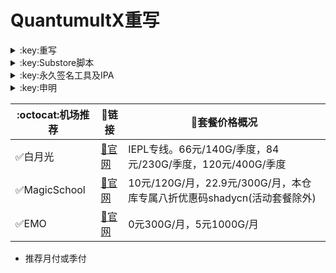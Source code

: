 # QuantumultX重写

</details>

<details>
   <summary>:key:重写</summary>    


|:octocat:重写|:link:链接|
|--|--|
|:white_check_mark:百度云加速|[:link:链接地址](https://raw.githubusercontent.com/deezertidal/QuantumultX-Rewrite/master/rewrite/BaiduCloud.conf)|
|:white_check_mark:扫描全能王|[:link:链接地址](https://raw.githubusercontent.com/deezertidal/QuantumultX-Rewrite/master/rewrite/CamScanner.conf)|
|:white_check_mark:Emby|[:link:链接地址](https://raw.githubusercontent.com/deezertidal/QuantumultX-Rewrite/master/rewrite/Emby.conf)|
|:white_check_mark:酷我会员|[:link:链接地址](https://raw.githubusercontent.com/deezertidal/QuantumultX-Rewrite/master/rewrite/KuwoVip.conf)|
|:white_check_mark:酷我数字专辑解锁|[:link:链接地址](https://raw.githubusercontent.com/deezertidal/QuantumultX-Rewrite/master/rewrite/kuwo-unlock.conf)|
|:white_check_mark:历史价格|[:link:链接地址](https://raw.githubusercontent.com/deezertidal/QuantumultX-Rewrite/master/rewrite/Price.conf)|
|:white_check_mark:WPS会员解锁|[:link:链接地址](https://raw.githubusercontent.com/deezertidal/QuantumultX-Rewrite/master/rewrite/WPS.conf)|
|:white_check_mark:Nicegram会员解锁|[:link:链接地址](https://raw.githubusercontent.com/deezertidal/QuantumultX-Rewrite/master/rewrite/nicegram.conf)|
|:white_check_mark:财新文章解锁|[:link:链接地址](https://raw.githubusercontent.com/deezertidal/QuantumultX-Rewrite/master/rewrite/caixin.conf)|
|:white_check_mark:spotify会员解锁|[:link:链接地址](https://raw.githubusercontent.com/deezertidal/QuantumultX-Rewrite/master/rewrite/SpotifyPremium.conf)|
|:white_check_mark:SoundCloud Go+|[:link:链接地址](https://raw.githubusercontent.com/deezertidal/QuantumultX-Rewrite/master/rewrite/soundcloud.conf)|
|:white_check_mark:代理链路检测|[:link:链接地址](https://raw.githubusercontent.com/deezertidal/QuantumultX-Rewrite/master/rewrite/NodeLinkCheck.conf)|
|:white_check_mark:广告屏蔽|[:link:链接地址](https://raw.githubusercontent.com/deezertidal/QuantumultX-Rewrite/master/rewrite/AdBlock.conf)|
|:white_check_mark:波点音乐|[:link:链接地址](https://raw.githubusercontent.com/deezertidal/QuantumultX-Rewrite/master/rewrite/Bodian.conf)|
|:white_check_mark:禁用iOS更新|[:link:链接地址](https://raw.githubusercontent.com/deezertidal/QuantumultX-Rewrite/master/rewrite/DisableUpdate.conf)|
|:white_check_mark:奈飞评分|[:link:链接地址](https://raw.githubusercontent.com/deezertidal/QuantumultX-Rewrite/master/rewrite/Ratings.conf)|
|:white_check_mark:番茄小说|[:link:链接地址](https://raw.githubusercontent.com/deezertidal/QuantumultX-Rewrite/master/rewrite/fanqienovel.conf)|
|:white_check_mark:流利说解锁|[:link:链接地址](https://raw.githubusercontent.com/deezertidal/QuantumultX-Rewrite/master/rewrite/lls.conf)|
|:white_check_mark:JibJab|[:link:链接地址](https://raw.githubusercontent.com/deezertidal/QuantumultX-Rewrite/master/rewrite/jibjab.conf)|
|:white_check_mark:Mix Camera|[:link:链接地址](https://raw.githubusercontent.com/deezertidal/QuantumultX-Rewrite/master/rewrite/mix.conf)|
|:white_check_mark:Picsart|[:link:链接地址](https://raw.githubusercontent.com/deezertidal/QuantumultX-Rewrite/master/rewrite/picsart.conf)|
|:white_check_mark:Polarr|[:link:链接地址](https://raw.githubusercontent.com/deezertidal/QuantumultX-Rewrite/master/rewrite/polarr.conf)|
|:white_check_mark:皮皮虾|[:link:链接地址](https://raw.githubusercontent.com/deezertidal/QuantumultX-Rewrite/master/rewrite/ppx.conf)|
|:white_check_mark:VSCO|[:link:链接地址](https://raw.githubusercontent.com/deezertidal/QuantumultX-Rewrite/master/rewrite/vsco.conf)|
|:white_check_mark:小影|[:link:链接地址](https://raw.githubusercontent.com/deezertidal/QuantumultX-Rewrite/master/rewrite/xiaoying.conf)|
|:white_check_mark:香蕉视频|[:link:链接地址](https://raw.githubusercontent.com/deezertidal/QuantumultX-Rewrite/master/rewrite/xjsp.conf)|
|:white_check_mark:ColorWidgets小组件|[:link:链接地址](https://raw.githubusercontent.com/deezertidal/QuantumultX-Rewrite/master/rewrite/colorwidgets.conf)|
|:white_check_mark:Alarmy闹钟解锁|[:link:链接地址](https://raw.githubusercontent.com/deezertidal/QuantumultX-Rewrite/master/rewrite/alarmy.conf)|
|:white_check_mark:彩云天气提醒|[:link:链接地址](https://raw.githubusercontent.com/deezertidal/QuantumultX-Rewrite/master/rewrite/caiyun.conf)|
|:white_check_mark:Aloha浏览器|[:link:链接地址](https://raw.githubusercontent.com/deezertidal/QuantumultX-Rewrite/master/rewrite/aloha.conf)|
|:white_check_mark:BedtimeFan助眠风扇|[:link:链接地址](https://raw.githubusercontent.com/deezertidal/QuantumultX-Rewrite/master/rewrite/BedtimeFan.conf)|
|:white_check_mark:Bazaart解锁|[:link:链接地址](https://raw.githubusercontent.com/deezertidal/QuantumultX-Rewrite/master/rewrite/bazaart.conf)|
|:white_check_mark:DailyYoga解锁|[:link:链接地址](https://raw.githubusercontent.com/deezertidal/QuantumultX-Rewrite/master/rewrite/daily-yoga.conf)|
|:white_check_mark:Darkroom解锁|[:link:链接地址](https://raw.githubusercontent.com/deezertidal/QuantumultX-Rewrite/master/rewrite/darkroom.conf)|
|:white_check_mark:Fabulous解锁|[:link:链接地址](https://raw.githubusercontent.com/deezertidal/QuantumultX-Rewrite/master/rewrite/fabulous.conf)|
|:white_check_mark:Invideo解锁|[:link:链接地址](https://raw.githubusercontent.com/deezertidal/QuantumultX-Rewrite/master/rewrite/invideo.conf)|
|:white_check_mark:忆飞Gif解锁|[:link:链接地址](https://raw.githubusercontent.com/deezertidal/QuantumultX-Rewrite/master/rewrite/giftr.conf)|
|:white_check_mark:句读解锁|[:link:链接地址](https://raw.githubusercontent.com/deezertidal/QuantumultX-Rewrite/master/rewrite/judou.conf)|
|:white_check_mark:Kika会员解锁|[:link:链接地址](https://raw.githubusercontent.com/deezertidal/QuantumultX-Rewrite/master/rewrite/kika.conf)|
|:white_check_mark:Mojo会员解锁|[:link:链接地址](https://raw.githubusercontent.com/deezertidal/QuantumultX-Rewrite/master/rewrite/mojo.conf)|
|:white_check_mark:Musixmatch解锁|[:link:链接地址](https://raw.githubusercontent.com/deezertidal/QuantumultX-Rewrite/master/rewrite/musixmatch.conf)|
|:white_check_mark:MyFitnessPal解锁|[:link:链接地址](https://raw.githubusercontent.com/deezertidal/QuantumultX-Rewrite/master/rewrite/myfitnesspal.conf)|
|:white_check_mark:Now冥想解锁|[:link:链接地址](https://raw.githubusercontent.com/deezertidal/QuantumultX-Rewrite/master/rewrite/now.conf)|
|:white_check_mark:奶由壁纸解锁|[:link:链接地址](https://raw.githubusercontent.com/deezertidal/QuantumultX-Rewrite/master/rewrite/nybz.conf)|
|:white_check_mark:Piccollage解锁|[:link:链接地址](https://raw.githubusercontent.com/deezertidal/QuantumultX-Rewrite/master/rewrite/piccollage.conf)|
|:white_check_mark:Pixelcut解锁|[:link:链接地址](https://raw.githubusercontent.com/deezertidal/QuantumultX-Rewrite/master/rewrite/pixelcut.conf)|
|:white_check_mark:时光手账解锁|[:link:链接地址](https://raw.githubusercontent.com/deezertidal/QuantumultX-Rewrite/master/rewrite/sgsz.conf)|
|:white_check_mark:ShadowLink解锁会员节点|[:link:链接地址](https://raw.githubusercontent.com/deezertidal/QuantumultX-Rewrite/master/rewrite/shadowlinkvpn.conf)|
|:white_check_mark:Smallpdf解锁|[:link:链接地址](https://raw.githubusercontent.com/deezertidal/QuantumultX-Rewrite/master/rewrite/smallpdf.conf)|
|:white_check_mark:Tangerine解锁|[:link:链接地址](https://raw.githubusercontent.com/deezertidal/QuantumultX-Rewrite/master/rewrite/tangerine.conf)|
|:white_check_mark:Ten Percent解锁|[:link:链接地址](https://raw.githubusercontent.com/deezertidal/QuantumultX-Rewrite/master/rewrite/tenpercent.conf)|
|:white_check_mark:迅雷会员解锁|[:link:链接地址](https://raw.githubusercontent.com/deezertidal/QuantumultX-Rewrite/master/rewrite/thunder.conf)|
|:white_check_mark:Workout For Women解锁|[:link:链接地址](https://raw.githubusercontent.com/deezertidal/QuantumultX-Rewrite/master/rewrite/wfw.conf)|
|:white_check_mark:Widgetsmith解锁|[:link:链接地址](https://raw.githubusercontent.com/deezertidal/QuantumultX-Rewrite/master/rewrite/widgetsmith.conf)|
|:white_check_mark:万能变声器解锁|[:link:链接地址](https://raw.githubusercontent.com/deezertidal/QuantumultX-Rewrite/master/rewrite/wnbsq.conf)|
|:white_check_mark:指尖时光解锁会员|[:link:链接地址](https://raw.githubusercontent.com/deezertidal/QuantumultX-Rewrite/master/rewrite/zjsg.conf)|
|:white_check_mark:傲软抠图会员|[:link:链接地址](https://raw.githubusercontent.com/deezertidal/QuantumultX-Rewrite/master/rewrite/apowersoft.conf)|
|:white_check_mark:Appraven Pro|[:link:链接地址](https://raw.githubusercontent.com/deezertidal/QuantumultX-Rewrite/master/rewrite/appraven.conf)|
|:white_check_mark:布丁锁屏|[:link:链接地址](https://raw.githubusercontent.com/deezertidal/QuantumultX-Rewrite/master/rewrite/bdsp.conf)|
|:white_check_mark:Bilibili 1080P|[:link:链接地址](https://raw.githubusercontent.com/deezertidal/QuantumultX-Rewrite/master/rewrite/bili.conf)|
|:white_check_mark:BOOM会员解锁|[:link:链接地址](https://raw.githubusercontent.com/deezertidal/QuantumultX-Rewrite/master/rewrite/boom.conf)|
|:white_check_mark:克拉壁纸|[:link:链接地址](https://raw.githubusercontent.com/deezertidal/QuantumultX-Rewrite/master/rewrite/clarity.conf)|
|:white_check_mark:彩云天气SVIP|[:link:链接地址](https://raw.githubusercontent.com/deezertidal/QuantumultX-Rewrite/master/rewrite/colorweather.conf)|
|:white_check_mark:Ellabook VIP|[:link:链接地址](https://raw.githubusercontent.com/deezertidal/QuantumultX-Rewrite/master/rewrite/ellabook.conf)|
|:white_check_mark:Fimo Pro|[:link:链接地址](https://raw.githubusercontent.com/deezertidal/QuantumultX-Rewrite/master/rewrite/fimo.conf)|
|:white_check_mark:FT中文网|[:link:链接地址](https://raw.githubusercontent.com/deezertidal/QuantumultX-Rewrite/master/rewrite/ft.conf)|
|:white_check_mark:i Love PDF解锁|[:link:链接地址](https://raw.githubusercontent.com/deezertidal/QuantumultX-Rewrite/master/rewrite/ilovepdf.conf)|
|:white_check_mark:美图秀秀VIP|[:link:链接地址](https://raw.githubusercontent.com/deezertidal/QuantumultX-Rewrite/master/rewrite/meituxx.conf)|
|:white_check_mark:起伏会员解锁|[:link:链接地址](https://raw.githubusercontent.com/deezertidal/QuantumultX-Rewrite/master/rewrite/qifu.conf)|
|:white_check_mark:Symbolab Pro|[:link:链接地址](https://raw.githubusercontent.com/deezertidal/QuantumultX-Rewrite/master/rewrite/symbolab.conf)|
|:white_check_mark:Pixiv Show|[:link:链接地址](https://raw.githubusercontent.com/I-am-R-E/Functional-Store-Hub/Master/PixivShow/Loon.conf)|
|:white_check_mark:B612咔叽|[:link:链接地址](https://raw.githubusercontent.com/deezertidal/QuantumultX-Rewrite/master/rewrite/b612.conf)|
|:white_check_mark:儿歌点点会员|[:link:链接地址](https://raw.githubusercontent.com/deezertidal/QuantumultX-Rewrite/master/rewrite/egdd.conf)|
|:white_check_mark:hyperweb会员解锁|[:link:链接地址](https://raw.githubusercontent.com/deezertidal/QuantumultX-Rewrite/master/rewrite/hyperweb.conf)|
|:white_check_mark:Molycam会员|[:link:链接地址](https://raw.githubusercontent.com/deezertidal/QuantumultX-Rewrite/master/rewrite/molycam.conf)|
|:white_check_mark:Photomath会员|[:link:链接地址](https://raw.githubusercontent.com/deezertidal/QuantumultX-Rewrite/master/rewrite/photomath.conf)|
|:white_check_mark:西窗烛解锁|[:link:链接地址](https://raw.githubusercontent.com/deezertidal/QuantumultX-Rewrite/master/rewrite/xcz.conf)|
|:white_check_mark:Accuweather解锁|[:link:链接地址](https://raw.githubusercontent.com/deezertidal/QuantumultX-Rewrite/master/rewrite/accu.conf)|
|:white_check_mark:Meistertask解锁|[:link:链接地址](https://raw.githubusercontent.com/deezertidal/QuantumultX-Rewrite/master/rewrite/meistertask.conf)|
|:white_check_mark:一言解锁|[:link:链接地址](https://raw.githubusercontent.com/deezertidal/QuantumultX-Rewrite/master/rewrite/yiyan.conf)|
|:white_check_mark:Fantastical解锁|[:link:链接地址](https://raw.githubusercontent.com/deezertidal/QuantumultX-Rewrite/master/rewrite/fantastical.conf)|
|:white_check_mark:云听解锁|[:link:链接地址](https://raw.githubusercontent.com/deezertidal/QuantumultX-Rewrite/master/rewrite/yunting.conf)|
|:white_check_mark:豌豆清单解锁|[:link:链接地址](https://raw.githubusercontent.com/deezertidal/QuantumultX-Rewrite/master/rewrite/wdqd.conf)|
|:white_check_mark:EMMO解锁|[:link:链接地址](https://raw.githubusercontent.com/deezertidal/QuantumultX-Rewrite/master/rewrite/emmo.conf)|
|:white_check_mark:小习惯解锁|[:link:链接地址](https://raw.githubusercontent.com/deezertidal/QuantumultX-Rewrite/master/rewrite/xxg.conf)|
|:white_check_mark:读书笔记解锁|[:link:链接地址](https://raw.githubusercontent.com/deezertidal/QuantumultX-Rewrite/master/rewrite/dsbj.conf)|
|:white_check_mark:斑马海报解锁|[:link:链接地址](https://raw.githubusercontent.com/deezertidal/QuantumultX-Rewrite/master/rewrite/zebra.conf)|
|:white_check_mark:My Plate解锁|[:link:链接地址](https://raw.githubusercontent.com/deezertidal/QuantumultX-Rewrite/master/rewrite/myplate.conf)|
|❌I AM解锁|[:link:链接地址](https://raw.githubusercontent.com/deezertidal/QuantumultX-Rewrite/master/rewrite/iam.conf)|
|:white_check_mark:iMuseum解锁|[:link:链接地址](https://raw.githubusercontent.com/deezertidal/QuantumultX-Rewrite/master/rewrite/imuseum.conf)|
|:white_check_mark:Audiomack解锁|[:link:链接地址](https://raw.githubusercontent.com/deezertidal/QuantumultX-Rewrite/master/rewrite/audiomack.conf)|
|:white_check_mark:Grammarly解锁|[:link:链接地址](https://raw.githubusercontent.com/deezertidal/QuantumultX-Rewrite/master/rewrite/grammarly.conf)|
|:white_check_mark:TOKCAM解锁|[:link:链接地址](https://raw.githubusercontent.com/deezertidal/QuantumultX-Rewrite/master/rewrite/tokcam.conf)|
|:white_check_mark:图图记账解锁|[:link:链接地址](https://raw.githubusercontent.com/deezertidal/QuantumultX-Rewrite/master/rewrite/tutu.conf)|
|:white_check_mark:WallCraft解锁|[:link:链接地址](https://raw.githubusercontent.com/deezertidal/QuantumultX-Rewrite/master/rewrite/wallcraft.conf)|
|:white_check_mark:新语听书解锁|[:link:链接地址](https://raw.githubusercontent.com/deezertidal/QuantumultX-Rewrite/master/rewrite/xyts.conf)|
|:white_check_mark:一甜相机解锁|[:link:链接地址](https://raw.githubusercontent.com/deezertidal/QuantumultX-Rewrite/master/rewrite/yitian.conf)|
|:white_check_mark:Grow解锁|[:link:链接地址](https://raw.githubusercontent.com/deezertidal/QuantumultX-Rewrite/master/rewrite/grow.conf)|
|:white_check_mark:Xmind思维导图|[:link:链接地址](https://raw.githubusercontent.com/deezertidal/QuantumultX-Rewrite/master/rewrite/xmind.conf)|
|:white_check_mark:微信公众号去广告|[:link:链接地址](https://raw.githubusercontent.com/deezertidal/QuantumultX-Rewrite/master/rewrite/wechatad.conf)|
|:white_check_mark:微博去广告|[:link:链接地址](https://raw.githubusercontent.com/deezertidal/QuantumultX-Rewrite/master/rewrite/weiboad.conf)|
|:white_check_mark:APP启动页去广告|[:link:链接地址](https://raw.githubusercontent.com/deezertidal/QuantumultX-Rewrite/master/rewrite/startingad.conf)|
|:white_check_mark:哔哩哔哩去广告|[:link:链接地址](https://raw.githubusercontent.com/deezertidal/QuantumultX-Rewrite/master/rewrite/biliad.conf)|
|:white_check_mark:喜马拉雅去广告|[:link:链接地址](https://raw.githubusercontent.com/deezertidal/QuantumultX-Rewrite/master/rewrite/xmlyad.conf)|
|:white_check_mark:网易蜗牛阅读|[:link:链接地址](https://raw.githubusercontent.com/deezertidal/QuantumultX-Rewrite/master/rewrite/wnds.conf)|
|:white_check_mark:马卡龙玩图|[:link:链接地址](https://raw.githubusercontent.com/deezertidal/QuantumultX-Rewrite/master/rewrite/mklwt.conf)|
|:white_check_mark:第一弹解锁|[:link:链接地址](https://raw.githubusercontent.com/deezertidal/QuantumultX-Rewrite/master/rewrite/dyd.conf)|
|:white_check_mark:海豚记账本|[:link:链接地址](https://raw.githubusercontent.com/deezertidal/QuantumultX-Rewrite/master/rewrite/htjzb.conf)|
|:white_check_mark:PEAK解锁|[:link:链接地址](https://raw.githubusercontent.com/deezertidal/QuantumultX-Rewrite/master/rewrite/peak.conf)|
|:white_check_mark:Pillow解锁|[:link:链接地址](https://raw.githubusercontent.com/deezertidal/QuantumultX-Rewrite/master/rewrite/pillow.conf)|
|:white_check_mark:PocketLists解锁|[:link:链接地址](https://raw.githubusercontent.com/deezertidal/QuantumultX-Rewrite/master/rewrite/pocketlists.conf)|
|:white_check_mark:知音漫客解锁|[:link:链接地址](https://raw.githubusercontent.com/deezertidal/QuantumultX-Rewrite/master/rewrite/zymk.conf)|
|:white_check_mark:有道云笔记解锁|[:link:链接地址](https://raw.githubusercontent.com/deezertidal/QuantumultX-Rewrite/master/rewrite/ydybj.conf)|
|:white_check_mark:Vista看天下解锁|[:link:链接地址](https://raw.githubusercontent.com/deezertidal/QuantumultX-Rewrite/master/rewrite/vista.conf)|
|:white_check_mark:PhotosShop Express会员解锁|[:link:链接地址](https://raw.githubusercontent.com/deezertidal/QuantumultX-Rewrite/master/rewrite/photoshop.conf)|
|:white_check_mark:人人视频去广告|[:link:链接地址](https://raw.githubusercontent.com/deezertidal/QuantumultX-Rewrite/master/rewrite/rrsp.conf)|
|:white_check_mark:七猫小说解锁|[:link:链接地址](https://raw.githubusercontent.com/deezertidal/QuantumultX-Rewrite/master/rewrite/qmxs.conf)|
|:white_check_mark:漫画台小程序解锁|[:link:链接地址](https://raw.githubusercontent.com/deezertidal/QuantumultX-Rewrite/master/rewrite/mht.conf)|
|:white_check_mark:Notability解锁|[:link:链接地址](https://raw.githubusercontent.com/deezertidal/QuantumultX-Rewrite/master/rewrite/notability.conf)|
|:white_check_mark:爱美剧解锁|[:link:链接地址](https://raw.githubusercontent.com/deezertidal/QuantumultX-Rewrite/master/rewrite/amj.conf)|
|:white_check_mark:白描黄金会员|[:link:链接地址](https://raw.githubusercontent.com/deezertidal/QuantumultX-Rewrite/master/rewrite/baimiao.conf)|
|:white_check_mark:OldRoll相机解锁|[:link:链接地址](https://raw.githubusercontent.com/deezertidal/QuantumultX-Rewrite/master/rewrite/oldroll.conf)|
|:white_check_mark:少年得到解锁会员|[:link:链接地址](https://raw.githubusercontent.com/deezertidal/QuantumultX-Rewrite/master/rewrite/sndd.conf)|
|:white_check_mark:大蓝鲸|[:link:链接地址](https://raw.githubusercontent.com/deezertidal/QuantumultX-Rewrite/master/rewrite/dalanjing.conf)|
|:white_check_mark:螺畤大语文解锁会员|[:link:链接地址](https://raw.githubusercontent.com/deezertidal/QuantumultX-Rewrite/master/rewrite/lsdyw.conf)|
|:white_check_mark:语文趣配音解锁会员|[:link:链接地址](https://raw.githubusercontent.com/deezertidal/QuantumultX-Rewrite/master/rewrite/ywqpy.conf)|
|:white_check_mark:配音秀解锁会员|[:link:链接地址](https://raw.githubusercontent.com/deezertidal/QuantumultX-Rewrite/master/rewrite/pyx.conf)|
|:white_check_mark:纸条年度会员解锁|[:link:链接地址](https://raw.githubusercontent.com/deezertidal/QuantumultX-Rewrite/master/rewrite/zhitiao.conf)|
|:white_check_mark:石墨文档解锁|[:link:链接地址](https://raw.githubusercontent.com/deezertidal/QuantumultX-Rewrite/master/rewrite/smwd.conf)|
|:white_check_mark:美篇解锁vip|[:link:链接地址](https://raw.githubusercontent.com/deezertidal/QuantumultX-Rewrite/master/rewrite/meipian.conf)|
|:white_check_mark:Adobe LightRoom解锁|[:link:链接地址](https://raw.githubusercontent.com/deezertidal/QuantumultX-Rewrite/master/rewrite/lightroom.conf)|
|:white_check_mark:Calm解锁|[:link:链接地址](https://raw.githubusercontent.com/deezertidal/QuantumultX-Rewrite/master/rewrite/calm.conf)|
|:white_check_mark:NFC门禁卡公交卡|[:link:链接地址](https://raw.githubusercontent.com/deezertidal/QuantumultX-Rewrite/master/rewrite/nfc.conf)|
|:white_check_mark:搜图神器|[:link:链接地址](https://raw.githubusercontent.com/deezertidal/QuantumultX-Rewrite/master/rewrite/stsq.conf)|
|:white_check_mark:https抓包|[:link:链接地址](https://raw.githubusercontent.com/deezertidal/QuantumultX-Rewrite/master/rewrite/https.conf)|
|:white_check_mark:SSA丝社|[:link:链接地址](https://raw.githubusercontent.com/deezertidal/QuantumultX-Rewrite/master/rewrite/ssa.conf)|
|:white_check_mark:小小优趣|[:link:链接地址](https://raw.githubusercontent.com/deezertidal/QuantumultX-Rewrite/master/rewrite/xxyq.conf)|
|:white_check_mark:幻影相册|[:link:链接地址](https://raw.githubusercontent.com/deezertidal/QuantumultX-Rewrite/master/rewrite/hyxc.conf)|
|:white_check_mark:精塾国学|[:link:链接地址](https://raw.githubusercontent.com/deezertidal/QuantumultX-Rewrite/master/rewrite/jsgx.conf)|
|:white_check_mark:PrettyUp|[:link:链接地址](https://raw.githubusercontent.com/deezertidal/QuantumultX-Rewrite/master/rewrite/prettyup.conf)|
|:white_check_mark:Cubox|[:link:链接地址](https://raw.githubusercontent.com/deezertidal/QuantumultX-Rewrite/master/rewrite/cubox.conf)|
|:white_check_mark:pandora订阅管理|[:link:链接地址](https://raw.githubusercontent.com/deezertidal/QuantumultX-Rewrite/master/rewrite/pandora.conf)|
|:white_check_mark:微信阅读积分兑换|[:link:链接地址](https://raw.githubusercontent.com/deezertidal/QuantumultX-Rewrite/master/rewrite/wechatread.conf)|请查阅脚本内教程
|:white_check_mark:来音智能陪练|[:link:链接地址](https://raw.githubusercontent.com/deezertidal/QuantumultX-Rewrite/master/rewrite/ly.conf)|
|:white_check_mark:熊掌记|[:link:链接地址](https://raw.githubusercontent.com/deezertidal/QuantumultX-Rewrite/master/rewrite/xzj.conf)|
|❌Notboring解锁|[:link:链接地址](https://raw.githubusercontent.com/deezertidal/QuantumultX-Rewrite/master/rewrite/notboring.conf)|
|:white_check_mark:如期|[:link:链接地址](https://raw.githubusercontent.com/deezertidal/QuantumultX-Rewrite/master/rewrite/rq.conf)|
|:white_check_mark:CEO周课|[:link:链接地址](https://raw.githubusercontent.com/deezertidal/QuantumultX-Rewrite/master/rewrite/ceo.conf)|
|:white_check_mark:Fileball|[:link:链接地址](https://raw.githubusercontent.com/deezertidal/QuantumultX-Rewrite/master/rewrite/fileball.conf)|
|:white_check_mark:1blocker|[:link:链接地址](https://raw.githubusercontent.com/deezertidal/QuantumultX-Rewrite/master/rewrite/1blocker.conf)|
|:white_check_mark:AI换脸秀|[:link:链接地址](https://raw.githubusercontent.com/deezertidal/QuantumultX-Rewrite/master/rewrite/ai.conf)|
|:white_check_mark:proknockout|[:link:链接地址](https://raw.githubusercontent.com/deezertidal/QuantumultX-Rewrite/master/rewrite/proknockout.conf)|
|:white_check_mark:青柠海报|[:link:链接地址](https://raw.githubusercontent.com/deezertidal/QuantumultX-Rewrite/master/rewrite/qnhb.conf)|
|:white_check_mark:Faintv|[:link:链接地址](https://raw.githubusercontent.com/deezertidal/QuantumultX-Rewrite/master/rewrite/faintv.conf)|
|:white_check_mark:微信听书|[:link:链接地址](https://raw.githubusercontent.com/deezertidal/QuantumultX-Rewrite/master/rewrite/wxts.conf)|
|:white_check_mark:人民日报去广告|[:link:链接地址](https://raw.githubusercontent.com/deezertidal/QuantumultX-Rewrite/master/rewrite/rmrb.conf)|
|:white_check_mark:爱企查|[:link:链接地址](https://raw.githubusercontent.com/deezertidal/QuantumultX-Rewrite/master/rewrite/aqc.conf)|
|:white_check_mark:微信读书免费卡解锁|[:link:链接地址](https://raw.githubusercontent.com/deezertidal/QuantumultX-Rewrite/master/rewrite/wxds.conf)|
|:white_check_mark:chic|[:link:链接地址](https://raw.githubusercontent.com/deezertidal/QuantumultX-Rewrite/master/rewrite/chic.conf)|
|:white_check_mark:有道词典|[:link:链接地址](https://raw.githubusercontent.com/deezertidal/QuantumultX-Rewrite/master/rewrite/ydcd.conf)|
|:white_check_mark:一路听天下|[:link:链接地址](https://raw.githubusercontent.com/deezertidal/QuantumultX-Rewrite/master/rewrite/ylttx.conf)|
|:white_check_mark:网速测试大师|[:link:链接地址](https://raw.githubusercontent.com/deezertidal/QuantumultX-Rewrite/master/rewrite/wscsds.conf)|
|:white_check_mark:网速管家|[:link:链接地址](https://raw.githubusercontent.com/deezertidal/QuantumultX-Rewrite/master/rewrite/wsgj.conf)|
|:white_check_mark:EFEKT美易|[:link:链接地址](https://raw.githubusercontent.com/deezertidal/QuantumultX-Rewrite/master/rewrite/efekt.conf)|
|:white_check_mark:WPS稻壳会员|[:link:链接地址](https://raw.githubusercontent.com/deezertidal/QuantumultX-Rewrite/master/rewrite/doc.conf)|
|:white_check_mark:米克锁屏|[:link:链接地址](https://raw.githubusercontent.com/deezertidal/QuantumultX-Rewrite/master/rewrite/mksp.conf)|
|:white_check_mark:阿布睡前故事|[:link:链接地址](https://raw.githubusercontent.com/deezertidal/QuantumultX-Rewrite/master/rewrite/absqgs.conf)|
|:white_check_mark:collart|[:link:链接地址](https://raw.githubusercontent.com/deezertidal/QuantumultX-Rewrite/master/rewrite/collart.conf)|
|:white_check_mark:博商小麦|[:link:链接地址](https://raw.githubusercontent.com/deezertidal/QuantumultX-Rewrite/master/rewrite/bsxm.conf)|
|:white_check_mark:MEMRISE|[:link:链接地址](https://raw.githubusercontent.com/deezertidal/QuantumultX-Rewrite/master/rewrite/memrise.conf)|
|:white_check_mark:堆糖|[:link:链接地址](https://raw.githubusercontent.com/deezertidal/QuantumultX-Rewrite/master/rewrite/duitang.conf)|
|:white_check_mark:Flomo|[:link:链接地址](https://raw.githubusercontent.com/deezertidal/QuantumultX-Rewrite/master/rewrite/flomo.conf)|
|:white_check_mark:APTV|[:link:链接地址](https://raw.githubusercontent.com/deezertidal/QuantumultX-Rewrite/master/rewrite/aptv.conf)|
|:white_check_mark:香哈菜谱大全|[:link:链接地址](https://raw.githubusercontent.com/deezertidal/QuantumultX-Rewrite/master/rewrite/cp.conf)|
|:white_check_mark:长相思|[:link:链接地址](https://raw.githubusercontent.com/deezertidal/QuantumultX-Rewrite/master/rewrite/cxs.conf)|
|:white_check_mark:电子请柬制作|[:link:链接地址](https://raw.githubusercontent.com/deezertidal/QuantumultX-Rewrite/master/rewrite/dzqj.conf)|
|:white_check_mark:黄油相机|[:link:链接地址](https://raw.githubusercontent.com/deezertidal/QuantumultX-Rewrite/master/rewrite/hyxj.conf)|
|:white_check_mark:Lingokids|[:link:链接地址](https://raw.githubusercontent.com/deezertidal/QuantumultX-Rewrite/master/rewrite/lingokids.conf)|
|:white_check_mark:百度文库阅读解锁|[:link:链接地址](https://raw.githubusercontent.com/deezertidal/QuantumultX-Rewrite/master/rewrite/bdwk.conf)|
|:white_check_mark:Craft|[:link:链接地址](https://raw.githubusercontent.com/deezertidal/QuantumultX-Rewrite/master/rewrite/craft.conf)|
|:white_check_mark:Panda小组件|[:link:链接地址](https://raw.githubusercontent.com/deezertidal/QuantumultX-Rewrite/master/rewrite/panda.conf)|
|:white_check_mark:Keep|[:link:链接地址](https://raw.githubusercontent.com/deezertidal/QuantumultX-Rewrite/master/rewrite/keep.conf)|
|:white_check_mark:Documents|[:link:链接地址](https://raw.githubusercontent.com/deezertidal/QuantumultX-Rewrite/master/rewrite/documents.conf)|
|:white_check_mark:Planny|[:link:链接地址](https://raw.githubusercontent.com/deezertidal/QuantumultX-Rewrite/master/rewrite/plany.conf)|
|:white_check_mark:Ego Reader|[:link:链接地址](https://raw.githubusercontent.com/deezertidal/QuantumultX-Rewrite/master/rewrite/ego.conf)|
|:white_check_mark:极速扫描仪|[:link:链接地址](https://raw.githubusercontent.com/deezertidal/QuantumultX-Rewrite/master/rewrite/jssmy.conf)|
|:white_check_mark:指尖笔记|[:link:链接地址](https://raw.githubusercontent.com/deezertidal/QuantumultX-Rewrite/master/rewrite/zjbj.conf)|
|:white_check_mark:钱迹|[:link:链接地址](https://raw.githubusercontent.com/deezertidal/QuantumultX-Rewrite/master/rewrite/qj.conf)|
|:white_check_mark:Agenda|[:link:链接地址](https://raw.githubusercontent.com/deezertidal/QuantumultX-Rewrite/master/rewrite/agenda.conf)|
|:white_check_mark:多重搜索|[:link:链接地址](https://raw.githubusercontent.com/deezertidal/QuantumultX-Rewrite/master/rewrite/multisearch.conf)|
|:white_check_mark:即刻运动|[:link:链接地址](https://raw.githubusercontent.com/deezertidal/QuantumultX-Rewrite/master/rewrite/jkyd.conf)|
|:white_check_mark:Day One|[:link:链接地址](https://raw.githubusercontent.com/deezertidal/QuantumultX-Rewrite/master/rewrite/dayone.conf)|
|:white_check_mark:Usage|[:link:链接地址](https://raw.githubusercontent.com/deezertidal/QuantumultX-Rewrite/master/rewrite/usage.conf)|
|:white_check_mark:谜底时钟|[:link:链接地址](https://raw.githubusercontent.com/deezertidal/QuantumultX-Rewrite/master/rewrite/mdsz.conf)|
|:white_check_mark:MoneyThings|[:link:链接地址](https://raw.githubusercontent.com/deezertidal/QuantumultX-Rewrite/master/rewrite/moneythings.conf)|
|:white_check_mark:手机扫描仪|[:link:链接地址](https://raw.githubusercontent.com/deezertidal/QuantumultX-Rewrite/master/rewrite/sjsmy.conf)|
|:white_check_mark:Sorted|[:link:链接地址](https://raw.githubusercontent.com/deezertidal/QuantumultX-Rewrite/master/rewrite/sorted.conf)|
|:white_check_mark:尽简衣橱|[:link:链接地址](https://raw.githubusercontent.com/deezertidal/QuantumultX-Rewrite/master/rewrite/jjyc.conf)|
|:white_check_mark:看理想|[:link:链接地址](https://raw.githubusercontent.com/deezertidal/QuantumultX-Rewrite/master/rewrite/klx.conf)|
|:white_check_mark:目标地图|[:link:链接地址](https://raw.githubusercontent.com/deezertidal/QuantumultX-Rewrite/master/rewrite/mbdt.conf)|
|:white_check_mark:拼图酱|[:link:链接地址](https://raw.githubusercontent.com/deezertidal/QuantumultX-Rewrite/master/rewrite/ptj.conf)|
|:white_check_mark:向日葵阅读|[:link:链接地址](https://raw.githubusercontent.com/deezertidal/QuantumultX-Rewrite/master/rewrite/xrk.conf)|
|:white_check_mark:卡片日记|[:link:链接地址](https://raw.githubusercontent.com/deezertidal/QuantumultX-Rewrite/master/rewrite/kprj.conf)|
|:white_check_mark:莉景天气|[:link:链接地址](https://raw.githubusercontent.com/deezertidal/QuantumultX-Rewrite/master/rewrite/ljtq.conf)|
|:white_check_mark:Motivation|[:link:链接地址](https://raw.githubusercontent.com/deezertidal/QuantumultX-Rewrite/master/rewrite/motivation.conf)|
|:white_check_mark:PDF Viewer|[:link:链接地址](https://raw.githubusercontent.com/deezertidal/QuantumultX-Rewrite/master/rewrite/pdfviewer.conf)|
|:white_check_mark:Percento|[:link:链接地址](https://raw.githubusercontent.com/deezertidal/QuantumultX-Rewrite/master/rewrite/percento.conf)|
|:white_check_mark:Pixelance|[:link:链接地址](https://raw.githubusercontent.com/deezertidal/QuantumultX-Rewrite/master/rewrite/pixelance.conf)|
|:white_check_mark:Retake|[:link:链接地址](https://raw.githubusercontent.com/deezertidal/QuantumultX-Rewrite/master/rewrite/retake.conf)|
|:white_check_mark:色采|[:link:链接地址](https://raw.githubusercontent.com/deezertidal/QuantumultX-Rewrite/master/rewrite/sc.conf)|
|:white_check_mark:闪萌表情|[:link:链接地址](https://raw.githubusercontent.com/deezertidal/QuantumultX-Rewrite/master/rewrite/smbq.conf)|
|:white_check_mark:音频剪辑|[:link:链接地址](https://raw.githubusercontent.com/deezertidal/QuantumultX-Rewrite/master/rewrite/ypjj.conf)|
|:white_check_mark:Varlens|[:link:链接地址](https://raw.githubusercontent.com/deezertidal/QuantumultX-Rewrite/master/rewrite/varlens.conf)|
|:white_check_mark:一木记账|[:link:链接地址](https://raw.githubusercontent.com/deezertidal/QuantumultX-Rewrite/master/rewrite/ymjz.conf)|
|:white_check_mark:Drafts|[:link:链接地址](https://raw.githubusercontent.com/deezertidal/QuantumultX-Rewrite/master/rewrite/drafts.conf)|
|:white_check_mark:叮叮水印相机|[:link:链接地址](https://raw.githubusercontent.com/deezertidal/QuantumultX-Rewrite/master/rewrite/ddsyxj.conf)|
|:white_check_mark:Emote|[:link:链接地址](https://raw.githubusercontent.com/deezertidal/QuantumultX-Rewrite/master/rewrite/emote.conf)|
|:white_check_mark:灵敢足迹|[:link:链接地址](https://raw.githubusercontent.com/deezertidal/QuantumultX-Rewrite/master/rewrite/lgzj.conf)|
|:white_check_mark:7分钟HIIT运动|[:link:链接地址](https://raw.githubusercontent.com/deezertidal/QuantumultX-Rewrite/master/rewrite/seven.conf)|
|:white_check_mark:私密相册管家|[:link:链接地址](https://raw.githubusercontent.com/deezertidal/QuantumultX-Rewrite/master/rewrite/smxcgj.conf)|
|:white_check_mark:FitnessView|[:link:链接地址](https://raw.githubusercontent.com/deezertidal/QuantumultX-Rewrite/master/rewrite/fnv.conf)|
|:white_check_mark:TODO清单|[:link:链接地址](https://raw.githubusercontent.com/deezertidal/QuantumultX-Rewrite/master/rewrite/todo.conf)|
|:white_check_mark:淘票票评分|[:link:链接地址](https://raw.githubusercontent.com/deezertidal/QuantumultX-Rewrite/master/rewrite/tpp.conf)|
|:white_check_mark:天天豆|[:link:链接地址](https://raw.githubusercontent.com/deezertidal/QuantumultX-Rewrite/master/rewrite/ttd.conf)|
|:white_check_mark:咖映|[:link:链接地址](https://raw.githubusercontent.com/deezertidal/QuantumultX-Rewrite/master/rewrite/ky.conf)|
|:white_check_mark:VCUS|[:link:链接地址](https://raw.githubusercontent.com/deezertidal/QuantumultX-Rewrite/master/rewrite/vcus.conf)|
|:white_check_mark:傲软PDF编辑|[:link:链接地址](https://raw.githubusercontent.com/deezertidal/QuantumultX-Rewrite/master/rewrite/arpdfbj.conf)|
|:white_check_mark:傲软投屏|[:link:链接地址](https://raw.githubusercontent.com/deezertidal/QuantumultX-Rewrite/master/rewrite/artp.conf)|
|:white_check_mark:幻休|[:link:链接地址](https://raw.githubusercontent.com/deezertidal/QuantumultX-Rewrite/master/rewrite/hx.conf)|
|:white_check_mark:绘影字幕|[:link:链接地址](https://raw.githubusercontent.com/deezertidal/QuantumultX-Rewrite/master/rewrite/hyzm.conf)|
|:white_check_mark:汇中考|[:link:链接地址](https://raw.githubusercontent.com/deezertidal/QuantumultX-Rewrite/master/rewrite/hzk.conf)|
|:white_check_mark:iScreen|[:link:链接地址](https://raw.githubusercontent.com/deezertidal/QuantumultX-Rewrite/master/rewrite/iscreen.conf)|
|:white_check_mark:小组件盒子|[:link:链接地址](https://raw.githubusercontent.com/deezertidal/QuantumultX-Rewrite/master/rewrite/xzjhz.conf)|
|:white_check_mark:佐糖|[:link:链接地址](https://raw.githubusercontent.com/deezertidal/QuantumultX-Rewrite/master/rewrite/zt.conf)|
|:white_check_mark:飞鱼计划|[:link:链接地址](https://raw.githubusercontent.com/deezertidal/QuantumultX-Rewrite/master/rewrite/fyjh.conf)|
|:white_check_mark:过期啦|[:link:链接地址](https://raw.githubusercontent.com/deezertidal/QuantumultX-Rewrite/master/rewrite/gql.conf)|
|:white_check_mark:乃糖小组件|[:link:链接地址](https://raw.githubusercontent.com/deezertidal/QuantumultX-Rewrite/master/rewrite/nt.conf)|
|:white_check_mark:一书一课|[:link:链接地址](https://raw.githubusercontent.com/deezertidal/QuantumultX-Rewrite/master/rewrite/ysyk.conf)|


****
* 解锁类插件一般需要登录账号恢复购买，如不生效，请卸载重装。
* 除集合类外，脚本插件均署名原作者，如有署名错误，请联系邮箱更正。
* 如需修改或分享，请保留作者信息。
</details>




<details>
  <summary>:key:Substore脚本</summary>  

|:octocat:Sub-Store脚本|:link:链接|:pushpin:操作说明|
|--|--|--|
|:white_check_mark:脚本操作：重命名|[:link:链接地址](https://raw.githubusercontent.com/futurkk/Potato/main/Rename/rename.js#input=zh&output=zh&airport=你需要的机场名)|SubStore-订阅编辑-添加操作-脚本操作-粘贴链接（自行修改自己的机场名）
|:white_check_mark:脚本过滤：筛选80 443端口|[:link:链接地址](https://raw.githubusercontent.com/deezertidal/QuantumultX-Rewrite/master/rewrite/port-filter.js)|SubStore-订阅编辑-添加操作-脚本过滤-粘贴链接
|:white_check_mark:脚本过滤：筛选80,443，vmess,ws节点|[:link:链接地址](https://raw.githubusercontent.com/deezertidal/QuantumultX-Rewrite/master/rewrite/nodes-filter.js)|SubStore-订阅编辑-添加操作-脚本过滤-粘贴链接
|:white_check_mark:脚本操作：修改host|[:link:链接地址](https://raw.githubusercontent.com/deezertidal/QuantumultX-Rewrite/master/rewrite/vmess-host.js)|SubStore-订阅编辑-添加操作-脚本操作-粘贴链接（自行修改参数）

</details>


<details>

  <summary>:key:永久签名工具及IPA</summary>  
  
|:octocat:签名工具|:link:链接|:pushpin:操作说明|
|--|--|--|
|:white_check_mark:TrollStore 永久签名|[:link:教程](https://github.com/deezertidal/shadowrocket-rules/blob/main/TrollStore.MD)|支持iOS14.0-15.4.1
|:white_check_mark:Youtube.ipa|[:link:链接地址](https://github.com/qnblackcat/uYouPlus/releases/download/v17.39.5-2.1/uYouPlus_17.39.5_2.1.ipa)|去广告 后台播放音乐 画中画
|:white_check_mark:微信双开.ipa|[:link:链接地址](https://github.com/zwf234/WeChat/releases/download/%E5%BE%AE%E4%BF%A1%E7%BE%8E%E5%8C%96/WeChatPro_8.0.27.ipa)|双开
|:white_check_mark:APP降级工具|[:link:链接地址](https://initnil.com/DowngradeApp.txt)|降级工具
|:white_check_mark:Tiktok.ipa|[:link:链接地址](https://drive.google.com/file/d/1XMbpcMiv2yYEw6ApYG8sCL9oGNbPpcJ5/view?usp=drivesdk)|内置换区功能
|:white_check_mark:其他.ipa|[:link:链接地址](https://appdb.to/search/?type=cydia)，[:link:链接地址](https://ipa.store)|



</details>


 <details>
  <summary>:key:申明</summary>

## :warning:免责声明：

* 本项目涉及的任何解锁和解密分析脚本仅用于资源共享和学习研究，不能保证其合法性，准确性，完整性和有效性，请根据情况自行判断.

* 间接使用脚本的任何用户，包括但不限于建立VPS或在某些行为违反国家/地区法律或相关法规的情况下进行传播, 本项目对于由此引起的任何隐私泄漏或其他后果概不负责.

* 请勿将Script项目的任何内容用于商业或非法目的，否则后果自负.

* 如果任何单位或个人认为该项目的脚本可能涉嫌侵犯其权利，则应及时通知并提供身份证明，所有权证明，我们将在收到认证文件后删除相关脚本.

* 对任何脚本问题概不负责，包括但不限于由任何脚本错误导致的任何损失或损害.

* 您必须在下载后的24小时内从计算机或手机中完全删除以上内容.

* 任何以任何方式查看此项目的人或直接或间接使用该Script项目的任何脚本的使用者都应仔细阅读此声明。保留随时更改或补充此免责声明的权利。一旦使用并复制了任何相关脚本或Script项目的规则，则视为您已接受此免责声明.

### 特别感谢（排名不分先后,如有遗漏请提醒补充）：

* [@ddgksf2013](https://github.com/ddgksf2013)

* [@Marol62926](https://github.com/Marol62926)

* [@Tartarus2014](https://github.com/Tartarus2014)

* [@I-am-R-E](https://github.com/I-am-R-E)

* [@yqc007](https://github.com/yqc007)

* [@nzw9314](https://github.com/nzw9314)

* [@Qure](https://github.com/Koolson/Qure)

* [@Orz](https://github.com/Orz-3/mini)

* [@NobyDa](https://github.com/NobyDa)

* [@lhie1](https://github.com/lhie1)

* [@ConnersHua](https://github.com/ConnersHua)

* [@chavyleung](https://github.com/chavyleung)

* [@yichahucha](https://github.com/yichahucha)

* [@langkhach270389](https://github.com/langkhach270389)

* [@Choler](https://github.com/Choler)

* [@onewayticket255](https://github.com/onewayticket255)

* [@NavePnow](https://github.com/NavePnow)

* [@Meeta](https://github.com/MeetaGit)

* [@Neurogram-R](https://github.com/Neurogram-R)

* [@sazs34](https://github.com/sazs34)

* [@uniqueque](https://github.com/uniqueque)

* [@eHpo](https://github.com/eHpo1/Rules)

* [@Sunert](https://github.com/Sunert/Scripts)

* [@songyangzz](https://github.com/songyangzz/QuantumultX.git)

* [@zZPiglet](https://github.com/zZPiglet/Task.git)

* [@Peng-YM](https://github.com/Peng-YM/QuanX)

* [@evilbutcher](https://github.com/evilbutcher/Quantumult_X/tree/master)

* [@lxk0301](https://gitee.com/lxk0301/jd_scripts/tree/master/)

* [@toulanboy](https://github.com/toulanboy/scripts)

* [@lowking](https://github.com/lowking/Scripts)
 </details>

|:octocat:机场推荐|:link:链接| :pushpin:套餐价格概况
|--|--|--|
|:white_check_mark:白月光|[:link:官网](https://www.bygcloud.com/#/register?code=DX4iT5B4)|IEPL专线。66元/140G/季度，84元/230G/季度，120元/400G/季度
|:white_check_mark:MagicSchool|[:link:官网](https://2220.it/register?aff=GNs68S4XWT)|10元/120G/月，22.9元/300G/月，本仓库专属八折优惠码shadycn(活动套餐除外)
|:white_check_mark:EMO|[:link:官网](https://yyds.emovpn.top/#/register?code=7KLxhYOS)|0元300G/月，5元1000G/月
* 推荐月付或季付
